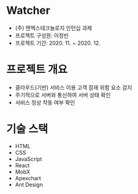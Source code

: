 # Watcher

- (주) 엔엑스테크놀로지 인턴십 과제
- 프로젝트 구성원: 이정빈
- 프로젝트 기간: 2020. 11. ~ 2020. 12.

# 프로젝트 개요

- 클라우드(기반) 서비스 이용 고객 잠재 위험 요소 감지
- 주기적으로 서버와 통신하여 서버 상태 확인
- 서비스 정상 작동 여부 확인

# 기술 스택

- HTML
- CSS
- JavaScript
- React
- MobX
- Apexchart
- Ant Design
